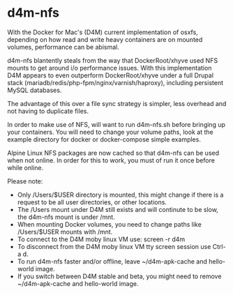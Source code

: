 # d4m-nfs

With the Docker for Mac's (D4M) current implementation of osxfs, depending on how read and write heavy containers are on mounted volumes, performance can be abismal.

d4m-nfs blantently steals from the way that DockerRoot/xhyve used NFS mounts to get around i/o performance issues. With this implementation D4M appears to even outperform DockerRoot/xhyve under a full Drupal stack (mariadb/redis/php-fpm/nginx/varnish/haproxy), including persistent MySQL databases.

The advantage of this over a file sync strategy is simpler, less overhead and not having to duplicate files.

In order to make use of NFS, will want to run d4m-nfs.sh before bringing up your containers. You will need to change your volume paths, look at the example directory for docker or docker-compose simple examples.

Alpine Linux NFS packages are now cached so that d4m-nfs can be used when not online. In order for this to work, you must of run it once before while online.

Please note:
* Only /Users/$USER directory is mounted, this might change if there is a request to be all user directories, or other locations.
* The /Users mount under D4M still exists and will continute to be slow, the d4m-nfs mount is under /mnt.
* When mounting Docker volumes, you need to change paths like /Users/$USER mounts with /mnt.
* To connect to the D4M moby linux VM use: screen -r d4m
* To disconnect from the D4M moby linux VM tty screen session use Ctrl-a d.
* To run d4m-nfs faster and/or offline, leave ~/d4m-apk-cache and hello-world image.
* If you switch between D4M stable and beta, you might need to remove ~/d4m-apk-cache and hello-world image.
